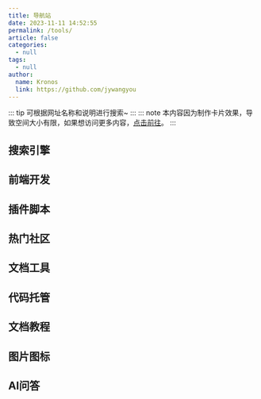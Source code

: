 ```yaml
---
title: 导航站
date: 2023-11-11 14:52:55
permalink: /tools/
article: false
categories:
  - null
tags:
  - null
author:
  name: Kronos
  link: https://github.com/jywangyou
---
```


::: tip
可根据网址名称和说明进行搜索~
<ClientOnly>
  <SearchComponent :cardData="cardData" />
</ClientOnly>
:::
::: note
本内容因为制作卡片效果，导致空间大小有限，如果想访问更多内容，[点击前往](/pages/beb6c0bd8a66cea6/)。
:::


## 搜索引擎

<ClientOnly>
  <Card :cardData="cardData0" :cardListSize="dynamicCardListSize" :cardTitle="shouldShowPTag" carTitlColor="#000" carHoverColor="#000" />
</ClientOnly>

## 前端开发

<ClientOnly>
  <Card :cardData="cardData1" :cardListSize="dynamicCardListSize" carTitlColor="#000" carHoverColor="#000" />
</ClientOnly>
<ClientOnly>
  <Card :cardData="cardData6" :cardListSize="dynamicCardListSize" carTitlColor="#000" carHoverColor="#000" />
</ClientOnly>
<ClientOnly>
  <Card :cardData="cardData7" :cardListSize="dynamicCardListSize" carTitlColor="#000" carHoverColor="#000" />
</ClientOnly>
<ClientOnly>
  <Card :cardData="cardData8" :cardListSize="dynamicCardListSize" carTitlColor="#000" carHoverColor="#000" />
</ClientOnly>

## 插件脚本

<ClientOnly>
  <Card :cardData="cardData2" :cardListSize="dynamicCardListSize" carTitlColor="#000" carHoverColor="#000" />
</ClientOnly>

## 热门社区

<ClientOnly>
  <Card :cardData="cardData3" :cardListSize="dynamicCardListSize" carTitlColor="#000" carHoverColor="#000" />
</ClientOnly>

## 文档工具

<ClientOnly>
  <Card :cardData="cardData4" :cardListSize="dynamicCardListSize" carTitlColor="#000" carHoverColor="#000" />
</ClientOnly>

## 代码托管

<ClientOnly>
  <Card :cardData="cardData5" :cardListSize="dynamicCardListSize" carTitlColor="#000" carHoverColor="#000" />
</ClientOnly>

## 文档教程
<ClientOnly>
  <Card :cardData="cardData9" :cardListSize="dynamicCardListSize" carTitlColor="#000" carHoverColor="#000" />
</ClientOnly>

## 图片图标
<ClientOnly>
  <Card :cardData="cardData10" :cardListSize="dynamicCardListSize" carTitlColor="#000" carHoverColor="#000" />
</ClientOnly>

## AI问答
<ClientOnly>
  <Card :cardData="cardData11" :cardListSize="dynamicCardListSize" carTitlColor="#000" carHoverColor="#000" />
</ClientOnly>

<script>
export default {
  data() {
    return {
      shouldShowPTag: true,
      dynamicCardListSize: 3, // 默认值
      cardData0: [
        {
          id: "0",
          cardSrc: "http://www.baidu.com/",
          cardImgSrc:
            "https://cdn.jsdelivr.net/gh/Kele-Bingtang/static/img/tools/20220104224044.png",
          cardName: "百度",
          cardContent:
            "百度——全球最大的中文搜索引擎及最大的中文网站，全球领先的人工智能公司",
        },
        {
          cardSrc: "http://www.google.com/",
          cardImgSrc:
            "https://cdn.jsdelivr.net/gh/Kele-Bingtang/static/img/tools/20220104225539.png",
          cardName: "Google",
          cardContent: "全球最大的搜索引擎公司",
        },
        {
          cardSrc: "https://www.bing.com/",
          cardImgSrc:
            "https://cdn.statically.io/gh/jywangyou/picx-images-hosting@master/bing.3jbt7rchinu0.webp",
          cardName: "Bing",
          cardContent: "微软公司推出的用以取代Live Search的搜索引擎",
        },
        {
          cardSrc: "https://zh.wikipedia.org/",
          cardImgSrc:
            "https://cdn.statically.io/gh/jywangyou/picx-images-hosting@master/wikipedia.1nably51csbk.png",
          cardName: "维基百科",
          cardContent: "维基百科，自由的百科全书",
        },
      ],
      cardData1: [
        {
          id: "1",
          title: "Vue & UI",
          cardSrc: "https://cn.vuejs.org/",
          cardImgSrc:
            "https://cdn.jsdelivr.net/gh/Kele-Bingtang/static/img/tools/20220105001047.png",
          cardName: "Vue",
          cardContent: "渐进式 JavaScript 框架",
        },
        {
          cardSrc: "https://element.eleme.cn/#/zh-CN/",
          cardImgSrc:
            "https://cdn.jsdelivr.net/gh/Kele-Bingtang/static/img/tools/20220105001602.png",
          cardName: "Element-UI",
          cardContent:
            "Element，一套为开发者、设计师和产品经理准备的基于 Vue 的桌面端组件库",
        },
        {
          cardSrc: "https://next.antdv.com/docs/vue/introduce-cn/",
          cardImgSrc:
            "https://cdn.jsdelivr.net/gh/Kele-Bingtang/static/img/tools/20220105223748.svg",
          cardName: "Ant Design Vue",
          cardContent: "Vue UI 之 Ant Design Vue，蚂蚁金服的 Vue 框架",
        },
        {
          cardSrc: "https://www.iviewui.com/",
          cardImgSrc:
            "https://cdn.jsdelivr.net/gh/Kele-Bingtang/static/img/tools/20220105001656.png",
          cardName: "View UI",
          cardContent: "View UI 是一套基于 Vue.js 的高质量UI 组件库",
        },
        {
          cardSrc: "https://youzan.github.io/vant/#/zh-CN/",
          cardImgSrc: "https://img01.yzcdn.cn/vant/logo.png",
          cardName: "Vant",
          cardContent: "轻量、可靠的移动端 Vue 组件库",
        },
        {
          cardSrc: "https://cn.vitejs.dev/",
          cardImgSrc: "https://cdn.statically.io/gh/jywangyou/picx-images-hosting@master/vite.3g15ugxnsf20.png",
          cardName: "Vite",
          cardContent: "Vite 下一代的前端工具链 为开发提供极速响应",
        },
        {
          cardSrc: "https://eslint.nodejs.cn/",
          cardImgSrc: "https://cdn.statically.io/gh/jywangyou/picx-images-hosting@master/icon.52eaadm5hcs0.png",
          cardName: "Eslint",
          cardContent: "插件化、可配置的 linter 工具，用于识别和报告 JavaScript 中的模式。 轻松维护你的代码质量。",
        },
      ],
      cardData2:[
        {
          id: "2",
          cardSrc: "https://greasyfork.org/zh-CN/scripts",
          cardImgSrc:
            "https://cdn.statically.io/gh/jywangyou/picx-images-hosting@master/blacklogo96-e0c2c761.4re2ecqsi8s0.png",
          cardName: "Greasy Fork",
          cardContent: "油猴脚本-针对您所访问的网站添加功能或解决问题的用户脚本。",
        },
        {
          cardSrc: "https://chrome.zzzmh.cn/",
          cardImgSrc:
            "https://cdn.statically.io/gh/jywangyou/picx-images-hosting@master/awb5h-5gpb5.1aphijvdhwww.png",
          cardName: "极简插件",
          cardContent: "极简插件是一个优质Chrome插件扩展收录下载网站，收录热门好用的Chrome插件扩展，国内最方便的插件下载网站。",
        },
        {
          cardSrc: "https://chrome.google.com/webstore/category/extensions?hl=zh-CN",
          cardImgSrc:
            "https://cdn.statically.io/gh/jywangyou/picx-images-hosting@master/icon_48px.332n1deordu0.png",
          cardName: "Chrome 商店",
          cardContent: "用来向您的浏览器添加新功能并个性化您的浏览体验的小程序。",
        },
      ],
      cardData3:[
        {
          id: "3",
          cardSrc: "https://juejin.cn/",
          cardImgSrc:
            "https://cdn.statically.io/gh/jywangyou/picx-images-hosting@master/favicon-32x32.kx9l7qmgysw.png",
          cardName: "稀土掘金",
          cardContent: "掘金是面向全球中文开发者的技术内容分享与交流平台。",
        },
        {
          cardSrc: "https://www.csdn.net/",
          cardImgSrc:
            "https://cdn.statically.io/gh/jywangyou/picx-images-hosting@master/20201124032511.oqfd1e8r1vk.png",
          cardName: "CSDN",
          cardContent: "CSDN是全球知名中文IT技术交流平台",
        },
        {
          cardSrc: "https://www.cnblogs.com/",
          cardImgSrc:
            "https://cdn.statically.io/gh/jywangyou/picx-images-hosting@master/logo-(1).45qq2cs7kga0.png",
          cardName: "博客园",
          cardContent: "博客园 - 开发者的网上家园",
        },
        {
          cardSrc: "https://stackoverflow.com/",
          cardImgSrc:
            "https://cdn.statically.io/gh/jywangyou/picx-images-hosting@master/Stack-Overflow.tlzkj5j92jk.webp",
          cardName: "Stack Overflow",
          cardContent: "Stack Overflow是开发人员学习、分享编程知识和建立职业生涯的最大、最值得信赖的在线社区。",
        },
        {
          cardSrc: "https://www.jianshu.com/",
          cardImgSrc:
            "https://cdn.statically.io/gh/jywangyou/picx-images-hosting@master/nav-logo-4c7bbafe27adc892f3046e6978459bac.55426gmwczc0.png",
          cardName: "简书",
          cardContent: "简书是一个优质的创作社区，在这里，你可以任性地创作，一篇短文、一张照片、一首诗、一幅画……我们相信，每个人都是生活中的艺术家，有着无穷的创造力。",
        },
      ],
      cardData4:[
        {
          id: "4",
          cardSrc: "https://doc.xugaoyi.com/",
          cardImgSrc:
            "https://cdn.statically.io/gh/jywangyou/picx-images-hosting@master/logo-(2).mlfeizo0r2o.png",
          cardName: "Vding",
          cardContent: "🚀一款简洁高效的VuePress 知识管理&博客 主题",
        },
        {
          cardSrc: "https://hexo.io/",
          cardImgSrc:
            "https://cdn.statically.io/gh/jywangyou/picx-images-hosting@master/hexo.11fzloon1t4w.png",
          cardName: "Hexo",
          cardContent: "快速、简洁且高效的博客框架",
        },
        {
          cardSrc: "https://www.yuque.com/",
          cardImgSrc:
            "https://cdn.statically.io/gh/jywangyou/picx-images-hosting@master/yuque.50pmr1ij5ys0.webp",
          cardName: "语雀",
          cardContent: "优雅高效的在线文档编辑与协同工具",
        },
        {
          cardSrc: "https://note.youdao.com/",
          cardImgSrc:
            "https://cdn.statically.io/gh/jywangyou/picx-images-hosting@master/有道云.3e3jqnrs0uu0.gif",
          cardName: "有道云笔记",
          cardContent: "有道云笔记是网易旗下专注办公提效的笔记软件，支持多端同步，用户可以随时随地对线上资料进行编辑、分享以及协同",
        },
      ],
      cardData5:[
        {
          id: "5",
          cardSrc: "https://github.com/",
          cardImgSrc:
            "https://cdn.statically.io/gh/jywangyou/picx-images-hosting@master/fluidicon.2i56ymphqgg0.png",
          cardName: "Github",
          cardContent: "GitHub是一个面向开源及私有软件项目的托管平台",
        },
        {
          cardSrc: "https://gitee.com/",
          cardImgSrc:
            "https://cdn.statically.io/gh/jywangyou/picx-images-hosting@master/gitee.23zxr3fi5a74.webp",
          cardName: "Gitee",
          cardContent: "Gitee - 基于 Git 的代码托管和研发协作平台（码云）",
        },
        {
          cardSrc: "https://coding.net/",
          cardImgSrc:
            "https://cdn.statically.io/gh/jywangyou/picx-images-hosting@master/coding.5g9hxs2pa5s0.png",
          cardName: "Coding",
          cardContent: "CODING,一站式 DevOps",
        },
      ],
      cardData6:[
        {
          id: "6",
          title:"前端UI框架",
          cardSrc: "https://layui.itze.cn/",
          cardImgSrc:
            "https://cdn.statically.io/gh/jywangyou/picx-images-hosting@master/layui.176ykjdkeoww.png",
          cardName: "Layui",
          cardContent: "layui 是一套开源的 Web UI 解决方案，其内部采用的是自身经典的模块化规范，并遵循原生 HTML/CSS/JS 的开发方式，极易上手，拿来即用。其外在极简，却又不失饱满的内在，体积轻盈，组件丰盈，从核心代码到使用方法的每一处细节都经过精心雕琢，非常适合网页界面的快速开发。",
        },
        {
          cardSrc: "https://v3.bootcss.com/",
          cardImgSrc:
            "https://cdn.statically.io/gh/jywangyou/picx-images-hosting@master/apple-touch-icon.459hqpvv12g0.png",
          cardName: "Bootstrap",
          cardContent: "Bootstrap 是最受欢迎的 HTML、CSS 和 JavaScript 框架，用于开发响应式布局、移动设备优先的 WEB 项目。",
        },
        {
          cardSrc: "https://dev.dcloud.net.cn/mui/",
          cardImgSrc:
            "https://cdn.statically.io/gh/jywangyou/picx-images-hosting@master/4.6hxqoyj0ezg0.jpg",
          cardName: "MUI",
          cardContent: "最接近原生APP体验的高性能前端框架",
        },
        {
          cardSrc: "https://element-plus.org/",
          cardImgSrc:
            "https://cdn.statically.io/gh/jywangyou/picx-images-hosting@master/element-plus.6qs2pzhp5340.png",
          cardName: "Element-Plus",
          cardContent: "基于 Vue 3，面向设计师和开发者的组件库",
        },
      ],
      cardData7:[
        {
          id: "7",
          title:"效果组件",
          cardSrc: "https://animate.style/",
          cardImgSrc:
            "https://cdn.statically.io/gh/jywangyou/picx-images-hosting@master/20220105233408.53zvxuijcx00.png",
          cardName: "Animate.css",
          cardContent: "一个现成的跨浏览器动画库",
        },
        {
          cardSrc: "https://www.swiper.com.cn/",
          cardImgSrc:
            "https://cdn.statically.io/gh/jywangyou/picx-images-hosting@master/swiper.3z03wx1ye0o0.png",
          cardName: "Swiper",
          cardContent: "轮播图幻灯片js插件",
        },
        {
          cardSrc: "https://epic-spinners.epicmax.co/",
          cardImgSrc:
            "https://cdn.statically.io/gh/jywangyou/picx-images-hosting@master/epics.dd0hd3lr0yg.png",
          cardName: "Epic Spinners",
          cardContent: "加载中效果，仅需css，易于使用，vue集成",
        },
        {
          cardSrc: "https://sweetalert.js.org/",
          cardImgSrc:
            "https://cdn.statically.io/gh/jywangyou/picx-images-hosting@master/sweetaleit.47otw7mskay0.png",
          cardName: "Sweetalert",
          cardContent: "弹出框 - SweetAlert使弹出消息简单美观。",
        },
      ],
      cardData8:[
        {
          id: "8",
          title:"工具类",
          cardSrc: "https://www.lodashjs.com/",
          cardImgSrc:
            "https://cdn.statically.io/gh/jywangyou/picx-images-hosting@master/lodash.2icrwjtrl080.png",
          cardName: "Lodash",
          cardContent: "Lodash 是一个一致性、模块化、高性能的 JavaScript 实用工具库。",
        },
        {
          cardSrc: "https://dayjs.fenxianglu.cn/",
          cardImgSrc:
            "https://cdn.statically.io/gh/jywangyou/picx-images-hosting@master/dayjs.6q1hh0r3hqo.png",
          cardName: "Day.js",
          cardContent: "Day.js是一个极简的JavaScript库，可以为现代浏览器解析、验证、操作和显示日期和时间。",
        },
        {
          cardSrc: "https://echarts.apache.org/",
          cardImgSrc:
            "https://cdn.statically.io/gh/jywangyou/picx-images-hosting@master/favicon.12aigl0z3i00.png",
          cardName: "Apache ECharts",
          cardContent: "Apache ECharts 一个基于 JavaScript 的开源可视化图表库",
        },
        {
          cardSrc: "https://localforage.docschina.org/",
          cardImgSrc:
            "https://cdn.statically.io/gh/jywangyou/picx-images-hosting@master/image.3uraj7iaz3c0.png",
          cardName: "localForage",
          cardContent: "localForage 是一个 JavaScript 库，通过简单类似 localStorage API 的异步存储来改进你的 Web 应用程序的离线体验。它能存储多种类型的数据，而不仅仅是字符串。",
        },
      ],
      cardData9:[
        {
          id: "9",
          cardSrc: "https://cn.vuejs.org/",
          cardImgSrc:
            "https://cdn.statically.io/gh/jywangyou/picx-images-hosting@master/vue.6peudb8869w0.png",
          cardName: "Vue.js",
          cardContent: "渐进式 JavaScript 框架",
        },
        {
          cardSrc: "https://react.docschina.org/",
          cardImgSrc:
            "https://cdn.statically.io/gh/jywangyou/picx-images-hosting@master/react.ol7hrlc8aog.svg",
          cardName: "React.js",
          cardContent: "用于构建 Web 和原生交互界面的库",
        },
        {
          cardSrc: "https://www.runoob.com/",
          cardImgSrc:
            "https://cdn.statically.io/gh/jywangyou/picx-images-hosting@master/runoob.y3ylw0u5ho0.png",
          cardName: "菜鸟教程",
          cardContent: "菜鸟教程-提供了编程的基础技术教程, 介绍了HTML、CSS、Javascript、Python，Java，Ruby，C，PHP , MySQL等各种编程语言的基础知识。 同时本站中也提供了大量的在线实例，通过实例，您可以更好的学习编程。..",
        },
        {
          cardSrc: "https://www.w3school.com.cn/",
          cardImgSrc:
            "https://cdn.statically.io/gh/jywangyou/picx-images-hosting@master/logo-96-red.1v06rj9qn4g0.png",
          cardName: "W3school",
          cardContent: "全球最大的中文 Web 技术教程。",
        },
        {
          cardSrc: "https://developer.mozilla.org/",
          cardImgSrc:
            "https://cdn.statically.io/gh/jywangyou/picx-images-hosting@master/mdn.54wdoxm3vyg0.png",
          cardName: "MDN",
          cardContent: "MDN Web Docs网站提供有关开放Web技术的信息，包括HTML、CSS和用于网站和渐进式Web应用程序的api。",
        },
        {
          cardSrc: "https://markdown.com.cn/",
          cardImgSrc:
            "https://cdn.statically.io/gh/jywangyou/picx-images-hosting@master/hero.1xbs7vfe595s.png",
          cardName: "Markdown",
          cardContent: "Markdown 是一种轻量级标记语言，它允许人们使用易读易写的纯文本格式编写文档，Markdown文件的后缀名便是“.md”。",
        },
      ],
      cardData10:[
        {
          id: "10",
          cardSrc: "https://www.iconfont.cn/",
          cardImgSrc:
            "https://cdn.statically.io/gh/jywangyou/picx-images-hosting@master/iconfont.ecnny644n2o.png",
          cardName: "Iconfont",
          cardContent: "iconfont-国内功能很强大且图标内容很丰富的矢量图标库，提供矢量图标下载、在线存储、格式转换等功能。阿里巴巴体验团队倾力打造，设计和前端开发的便捷工具",
        },
        {
          cardSrc: "https://remixicon.com/",
          cardImgSrc:
            "https://cdn.statically.io/gh/jywangyou/picx-images-hosting@master/remixicon-logo.5kgcfay0gfw0.png",
          cardName: "Remixicon",
          cardContent: "Remix图标是一套为设计师和开发人员精心制作的开源中性风格系统符号。所有的图标都是免费使用的个人和商业。",
        },
        {
          cardSrc: "https://www.pinterest.com/",
          cardImgSrc:
            "https://cdn.statically.io/gh/jywangyou/picx-images-hosting@master/pinterest.15m1qc29dclc.png",
          cardName: "Pinterest",
          cardContent: "时尚灵感及其他创意点子。",
        },
      ],
      cardData11:[
        {
          id: "11",
          cardSrc: "https://chat.openai.com/",
          cardImgSrc:
            "https://cdn.statically.io/gh/jywangyou/picx-images-hosting@master/chatgpt.1j32xznpy9fk.png",
          cardName: "ChatGPT",
          cardContent: "目前世界上最先进的自然语言处理技术之一",
        },
        {
          cardSrc: "https://claude.ai/",
          cardImgSrc:
            "https://cdn.statically.io/gh/jywangyou/picx-images-hosting@master/claude.5yepi7dnrw00.jpg",
          cardName: "Claude",
          cardContent: "人工智能初创公司Anthropic 发布的一款类似ChatGPT的产品",
        },
        {
          cardSrc: "https://yiyan.baidu.com/",
          cardImgSrc:
            "https://cdn.statically.io/gh/jywangyou/picx-images-hosting@master/wenxinyiyan.5ot3les837s0.ico",
          cardName: "文心一言",
          cardContent: "百度全新一代知识增强大语言模型",
        },
        {
          cardSrc: "https://xinghuo.xfyun.cn/desk",
          cardImgSrc:
            "https://cdn.statically.io/gh/jywangyou/picx-images-hosting@master/spark.51bl7wkktl40.png",
          cardName: "讯飞星火",
          cardContent: "拥有跨领域知识和语言理解能力，能够基于自然对话方式理解与执行任务",
        },
      ]
    };
  },
  computed: {
    cardData() {
      // 这里将所有数据整合用于搜索
      return [...this.cardData0, ...this.cardData1, ...this.cardData2,...this.cardData3,...this.cardData4,...this.cardData5,...this.cardData6,...this.cardData7,
      ...this.cardData8,...this.cardData9,...this.cardData10,...this.cardData11];
    },
  },
  mounted() {
    // 在组件挂载后监听窗口大小变化
    window.addEventListener('resize', this.handleResize);
    // 初始化时执行一次以设置初始值
    this.handleResize();
  },
  beforeDestroy() {
    // 组件销毁前移除事件监听器
    window.removeEventListener('resize', this.handleResize);
  },
  methods: {
    handleResize() {
      // 根据窗口宽度设置 cardListSize 的值
      this.dynamicCardListSize = window.innerWidth < 700 ? 2 : 3;
    }
  }
};

</script>
<style>
.card-search_ul{
  list-style: none;
}
.card-search-li{
  margin-bottom:10px;
  cursor: pointer;
}
.card-search-img{
  float:left;
  height:50px;
}
.card-search-h{
  margin:0;
}
</style>